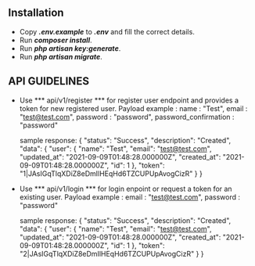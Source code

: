 ## Installation

- Copy ***.env.example*** to ***.env*** and fill the correct details.
- Run ***composer install***.
- Run ***php artisan key:generate***.
- Run ***php artisan migrate***.

## API GUIDELINES 

- Use *** api/v1/register *** for register user endpoint and provides a token for new registered user.
	Payload example :
		name : "Test",
		email : "test@test.com",
		password : "password",
		password_confirmation : "password"

	sample response:
		{
		    "status": "Success",
		    "description": "Created",
		    "data": {
		        "user": {
		            "name": "Test",
		            "email": "test@test.com",
		            "updated_at": "2021-09-09T01:48:28.000000Z",
		            "created_at": "2021-09-09T01:48:28.000000Z",
		            "id": 1
		        },
		        "token": "1|JAsIGqTlqXDiZ8eDmIlHEqHd6TZCUPUpAvogCizR"
		    }
		}


- Use *** api/v1/login *** for login enpoint or request a token for an existing user.
	Payload example :
		email : "test@test.com",
		password : "password"


	sample response:
		{
		    "status": "Success",
		    "description": "Created",
		    "data": {
		        "user": {
		            "name": "Test",
		            "email": "test@test.com",
		            "updated_at": "2021-09-09T01:48:28.000000Z",
		            "created_at": "2021-09-09T01:48:28.000000Z",
		            "id": 1
		        },
		        "token": "2|JAsIGqTlqXDiZ8eDmIlHEqHd6TZCUPUpAvogCizR"
		    }
		}